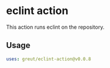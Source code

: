 # eclint action

This action runs eclint on the repository.

## Usage

```yaml
uses: greut/eclint-action@v0.0.8
```
